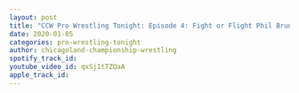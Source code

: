 ```yaml
---
layout: post
title: "CCW Pro Wrestling Tonight: Episode 4: Fight or Flight Phil Bruno"
date: 2020-01-05
categories: pro-wrestling-tonight
author: chicagoland-championship-wrestling
spotify_track_id: 
youtube_video_id: qxSj1tTZQaA
apple_track_id: 
---
```

